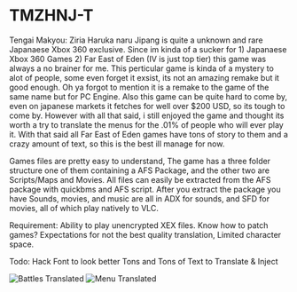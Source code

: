 # TMZHNJ-T
Tengai Makyou: Ziria Haruka naru Jipang is quite a unknown and rare Japanaese Xbox 360 exclusive. Since im kinda of a sucker for 1) Japanaese Xbox 360 Games 2) Far East of Eden (IV is just top tier) this game was always a no brainer for me. This perticular game is kinda of a mystery to alot of people, some even forget it exsist, its not an amazing remake but it good enough. Oh ya forgot to mention it is a remake to the game of the same name but for PC Engine. Also this game can be quite hard to come by, even on japanese markets it fetches for well over $200 USD, so its tough to come by. However with all that said, i still enjoyed the game and thought its worth a try to translate the menus for the .01% of people who will ever play it. With that said all Far East of Eden games have tons of story to them and a crazy amount of text, so this is the best ill manage for now. 

Games files are pretty easy to understand, The game has a three folder structure one of them containing a AFS Package, and the other two are Scripts/Maps and Movies. All files can easily be extracted from the AFS package with quickbms and AFS script. After you extract the package you have  Sounds, movies, and music are all in ADX for sounds, and SFD for movies, all of which play natively to VLC.

Requirement:
Ability to play unencrypted XEX files.
Know how to patch games?
Expectations for not the best quality translation, Limited character space.

Todo:
Hack Font to look better
Tons and Tons of Text to Translate & Inject


![Battles Translated](https://s3.yuvi.app/GamePreservation/CrossHermit/github-files/chwindows.png)
![Menu Translated](https://s3.yuvi.app/GamePreservation/CrossHermit/github-files/chwindows.png)
